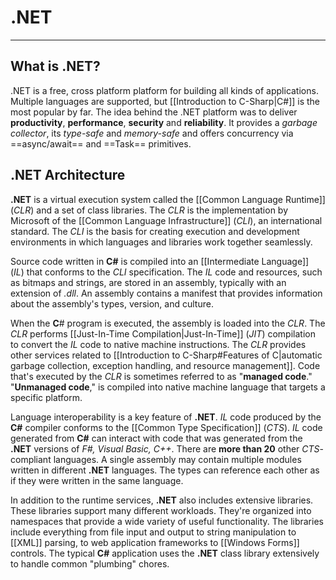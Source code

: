 # .NET 
---

## What is .NET?

.NET is a free, cross platform platform for building all kinds of applications. Multiple languages are supported, but [[Introduction to C-Sharp|C#]] is the most popular by far.
The idea behind the .NET platform was to deliver **productivity**, **performance**, **security** and **reliability**. It provides a *garbage collector*, its *type-safe* and *memory-safe* and offers concurrency via ==async/await== and ==Task== primitives.


## .NET Architecture

**.NET** is a virtual execution system called the [[Common Language Runtime]] (*CLR*) and a set of class libraries. The *CLR* is the implementation by Microsoft of the [[Common Language Infrastructure]] (*CLI*), an international standard. The *CLI* is the basis for creating execution and development environments in which languages and libraries work together seamlessly.

Source code written in **C#** is compiled into an [[Intermediate Language]] (*IL*) that conforms to the *CLI* specification. The *IL* code and resources, such as bitmaps and strings, are stored in an assembly, typically with an extension of _.dll_. An assembly contains a manifest that provides information about the assembly's types, version, and culture.

When the **C**# program is executed, the assembly is loaded into the *CLR*. The *CLR* performs [[Just-In-Time Compilation|Just-In-Time]] (*JIT*) compilation to convert the *IL* code to native machine instructions. The *CLR* provides other services related to [[Introduction to C-Sharp#Features of C|automatic garbage collection, exception handling, and resource management]]. Code that's executed by the *CLR* is sometimes referred to as "**managed code**." "**Unmanaged code**," is compiled into native machine language that targets a specific platform.

Language interoperability is a key feature of **.NET**. *IL* code produced by the **C#** compiler conforms to the [[Common Type Specification]] (*CTS*). *IL* code generated from **C#** can interact with code that was generated from the **.NET** versions of *F#, Visual Basic, C++*. There are **more than 20** other *CTS*-compliant languages. A single assembly may contain multiple modules written in different **.NET** languages. The types can reference each other as if they were written in the same language.

In addition to the runtime services, **.NET** also includes extensive libraries. These libraries support many different workloads. They're organized into namespaces that provide a wide variety of useful functionality. The libraries include everything from file input and output to string manipulation to [[XML]] parsing, to web application frameworks to [[Windows Forms]] controls. The typical **C#** application uses the **.NET** class library extensively to handle common "plumbing" chores.